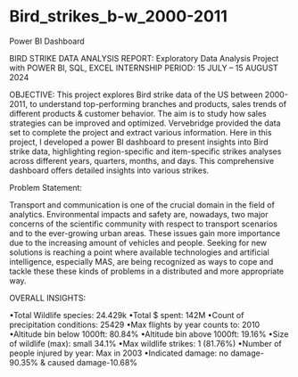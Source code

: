 # Bird_strikes_b-w_2000-2011
Power BI Dashboard

BIRD STRIKE DATA ANALYSIS REPORT: 
Exploratory Data Analysis Project with POWER BI, SQL, EXCEL
INTERNSHIP PERIOD: 15 JULY – 15 AUGUST 2024 

OBJECTIVE:
This project explores Bird strike data of the US between 2000-2011, to understand top-performing branches and products, sales trends of different products & customer behavior. The aim is to study how sales strategies can be improved and optimized. Vervebridge provided the data set to complete the project and extract various information. Here in this project, I developed a power BI dashboard to present insights into Bird strike data, highlighting region-specific and item-specific strikes analyses across different years, quarters, months, and days. This comprehensive dashboard offers detailed insights into various strikes. 

Problem Statement:

Transport and communication is one of the crucial domain in the field of analytics.
Environmental impacts and safety are, nowadays, two major concerns of the
scientific community with respect to transport scenarios and to the ever-growing
urban areas. These issues gain more importance due to the increasing amount of
vehicles and people.
Seeking for new solutions is reaching a point where available technologies and
artificial intelligence, especially MAS, are being recognized as ways to cope and
tackle these these kinds of problems in a distributed and more appropriate way.

OVERALL INSIGHTS:

•Total Wildlife species: 24.429k
•Total $ spent: 142M
•Count of precipitation conditions: 25429
•Max flights by year counts to: 2010 
•Altitude bin below 1000ft: 80.84%
•Altitude bin above 1000ft: 19.16%
•Size of wildlife (max): small 34.1%
•Max wildlife strikes: 1 (81.76%) 
•Number of people injured by year: Max in 2003
•Indicated damage: no damage-90.35%  & caused damage-10.68%
